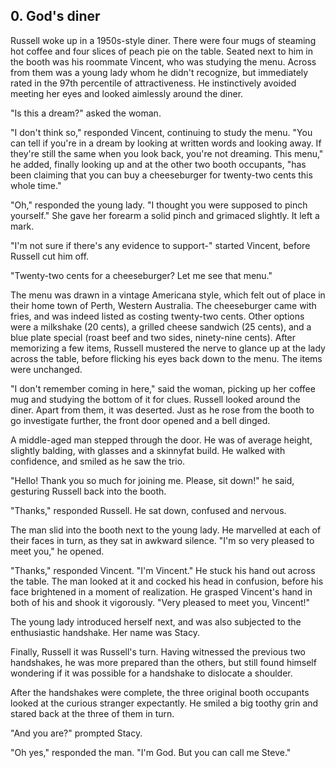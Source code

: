 ## 0. God's diner

Russell woke up in a 1950s-style diner. There were four mugs of steaming hot coffee and four slices of peach pie on the table. Seated next to him in the booth was his roommate Vincent, who was studying the menu. Across from them was a young lady whom he didn't recognize, but immediately rated in the 97th percentile of attractiveness. He instinctively avoided meeting her eyes and looked aimlessly around the diner.

"Is this a dream?" asked the woman.

"I don't think so," responded Vincent, continuing to study the menu. "You can tell if you're in a dream by looking at written words and looking away. If they're still the same when you look back, you're not dreaming. This menu," he added, finally looking up and at the other two booth occupants, "has been claiming that you can buy a cheeseburger for twenty-two cents this whole time."

"Oh," responded the young lady. "I thought you were supposed to pinch yourself." She gave her forearm a solid pinch and grimaced slightly. It left a mark.

"I'm not sure if there's any evidence to support-" started Vincent, before Russell cut him off.

"Twenty-two cents for a cheeseburger? Let me see that menu."

The menu was drawn in a vintage Americana style, which felt out of place in their home town of Perth, Western Australia. The cheeseburger came with fries, and was indeed listed as costing twenty-two cents. Other options were a milkshake (20 cents), a grilled cheese sandwich (25 cents), and a blue plate special (roast beef and two sides, ninety-nine cents). After memorizing a few items, Russell mustered the nerve to glance up at the lady across the table, before flicking his eyes back down to the menu. The items were unchanged.

"I don't remember coming in here," said the woman, picking up her coffee mug and studying the bottom of it for clues. Russell looked around the diner. Apart from them, it was deserted. Just as he rose from the booth to go investigate further, the front door opened and a bell dinged.

A middle-aged man stepped through the door. He was of average height, slightly balding, with glasses and a skinnyfat build. He walked with confidence, and smiled as he saw the trio.

"Hello! Thank you so much for joining me. Please, sit down!" he said, gesturing Russell back into the booth.

"Thanks," responded Russell. He sat down, confused and nervous.

The man slid into the booth next to the young lady. He marvelled at each of their faces in turn, as they sat in awkward silence. "I'm so very pleased to meet you," he opened.

"Thanks," responded Vincent. "I'm Vincent." He stuck his hand out across the table. The man looked at it and cocked his head in confusion, before his face brightened in a moment of realization. He grasped Vincent's hand in both of his and shook it vigorously. "Very pleased to meet you, Vincent!"

The young lady introduced herself next, and was also subjected to the enthusiastic handshake. Her name was Stacy.

Finally, Russell it was Russell's turn. Having witnessed the previous two handshakes, he was more prepared than the others, but still found himself wondering if it was possible for a handshake to dislocate a shoulder.

After the handshakes were complete, the three original booth occupants looked at the curious stranger expectantly. He smiled a big toothy grin and stared back at the three of them in turn.

"And you are?" prompted Stacy.

"Oh yes," responded the man. "I'm God. But you can call me Steve."
